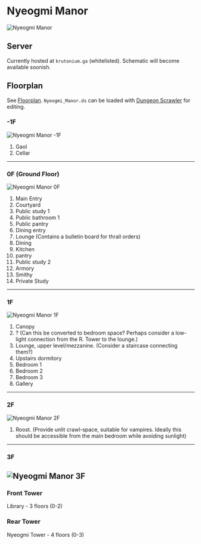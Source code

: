 # Nyeogmi Manor 

![Nyeogmi Manor](Screenshots/Overhead_View.png)

## Server
Currently hosted at `krutonium.ga` (whitelisted). Schematic will become available soonish.

## Floorplan
See [Floorplan](floorplan).
`Nyeogmi_Manor.ds` can be loaded with [Dungeon Scrawler](https://probabletrain.itch.io/dungeon-scrawl) for editing.
### -1F
![Nyeogmi Manor -1F](Floorplan/Nyeogmi_Manor_-1F.png)
1. Gaol
2. Cellar
---
### 0F (Ground Floor)
![Nyeogmi Manor 0F](Floorplan/Nyeogmi_Manor_0F.png)
1. Main Entry
2. Courtyard
3. Public study 1
4. Public bathroom 1
5. Public pantry
6. Dining entry
7. Lounge (Contains a bulletin board for thrall orders)
8. Dining
9. Kitchen
10. pantry
11. Public study 2
12. Armory
13. Smithy
14. Private Study
---
### 1F
![Nyeogmi Manor 1F](Floorplan/Nyeogmi_Manor_1F.png)
1. Canopy
2. ? (Can this be converted to bedroom space? Perhaps consider a low-light connection from the R. Tower to the lounge.)
3. Lounge, upper level/mezzanine. (Consider a staircase connecting them?)
4. Upstairs dormitory
5. Bedroom 1
6. Bedroom 2
7. Bedroom 3
8. Gallery
---
### 2F
![Nyeogmi Manor 2F](Floorplan/Nyeogmi_Manor_2F.png)
1. Roost. (Provide unlit crawl-space, suitable for vampires. Ideally this should be accessible from the main bedroom while avoiding sunlight)
---
### 3F
![Nyeogmi Manor 3F](Floorplan/Nyeogmi_Manor_3F.png)
---
### Front Tower
Library - 3 floors (0-2)
### Rear Tower
Nyeogmi Tower - 4 floors (0-3)
